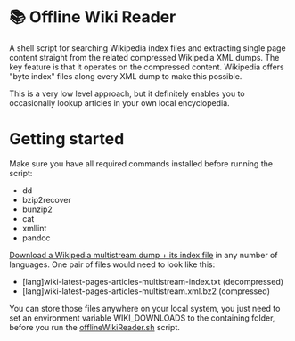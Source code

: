 # 📚 Offline Wiki Reader #

A shell script for searching Wikipedia index files and extracting single page content straight from the related compressed Wikipedia XML dumps. The key feature is that it operates on the compressed content. Wikipedia offers "byte index" files along every XML dump to make this possible.

This is a very low level approach, but it definitely enables you to occasionally lookup articles in your own local encyclopedia.

# Getting started #

Make sure you have all required commands installed before running the script:
  * dd
  * bzip2recover
  * bunzip2
  * cat
  * xmllint
  * pandoc

[Download a Wikipedia multistream dump + its index file](https://dumps.wikimedia.org) in any number of languages. One pair of files would need to look like this:

  * [lang]wiki-latest-pages-articles-multistream-index.txt (decompressed)
  * [lang]wiki-latest-pages-articles-multistream.xml.bz2 (compressed)

You can store those files anywhere on your local system, you just need to set an environment variable WIKI_DOWNLOADS to the containing folder, before you run the [offlineWikiReader.sh](offlineWikiReader.sh) script.

